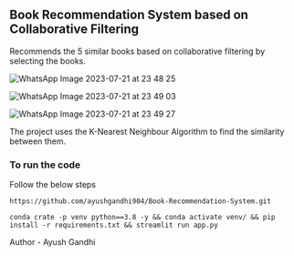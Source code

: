 ## Book Recommendation System based on Collaborative Filtering 

Recommends the 5 similar books based on collaborative filtering by selecting the books.

![WhatsApp Image 2023-07-21 at 23 48 25](https://github.com/ayushgandhi904/Book-Recommendation-System/assets/96850890/e67b391e-6149-44b8-979a-0a0a70b12e36)

![WhatsApp Image 2023-07-21 at 23 49 03](https://github.com/ayushgandhi904/Book-Recommendation-System/assets/96850890/bc08d0a1-c1d5-4586-a61a-cb378e3c69ac)

![WhatsApp Image 2023-07-21 at 23 49 27](https://github.com/ayushgandhi904/Book-Recommendation-System/assets/96850890/ed2f097a-c3b1-4322-8b28-6afa33a19d22)

The project uses the K-Nearest Neighbour Algorithm to find the similarity between them.

### To run the code

Follow the below steps 

```
https://github.com/ayushgandhi904/Book-Recommendation-System.git
```

```
conda crate -p venv python==3.8 -y && conda activate venv/ && pip install -r requirements.txt && streamlit run app.py
```

Author - Ayush Gandhi
